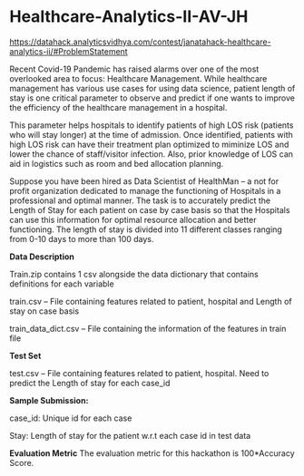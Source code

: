 # Healthcare-Analytics-II-AV-JH

https://datahack.analyticsvidhya.com/contest/janatahack-healthcare-analytics-ii/#ProblemStatement


Recent Covid-19 Pandemic has raised alarms over one of the most overlooked area to focus: Healthcare Management. While healthcare management has various use cases for using data science, patient length of stay is one critical parameter to observe and predict if one wants to improve the efficiency of the healthcare management in a hospital. 

This parameter helps hospitals to identify patients of high LOS risk (patients who will stay longer) at the time of admission. Once identified, patients with high LOS risk can have their treatment plan optimized to miminize LOS and lower the chance of staff/visitor infection. Also, prior knowledge of LOS can aid in logistics such as room and bed allocation planning.

Suppose you have been hired as Data Scientist of HealthMan – a not for profit organization dedicated to manage the functioning of Hospitals in a professional and optimal manner.
The task is to accurately predict the Length of Stay for each patient on case by case basis so that the Hospitals can use this information for optimal resource allocation and better functioning. The length of stay is divided into 11 different classes ranging from 0-10 days to more than 100 days.

 

**Data Description**


Train.zip contains 1 csv alongside the data dictionary that contains definitions for each variable

train.csv – File containing features related to patient, hospital and Length of stay on case basis

train_data_dict.csv – File containing the information of the features in train file



**Test Set**

test.csv – File containing features related to patient, hospital. Need to predict the Length of stay for each case_id



**Sample Submission:**

case_id: Unique id for each case

Stay: Length of stay for the patient w.r.t each case id in test data




**Evaluation Metric**
The evaluation metric for this hackathon is 100*Accuracy Score.

